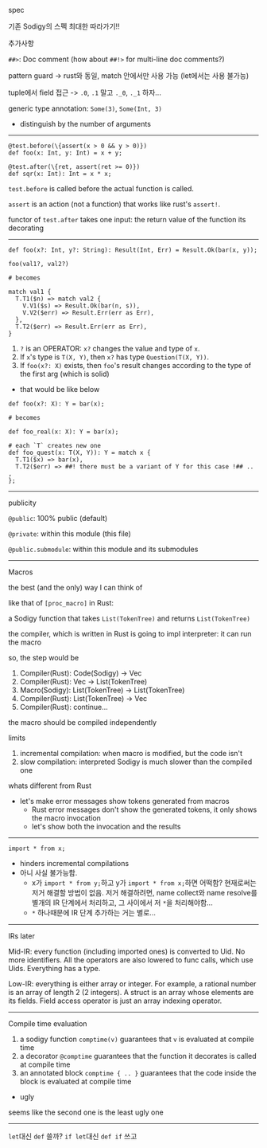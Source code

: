 spec

기존 Sodigy의 스펙 최대한 따라가기!!

추가사항

`##>`: Doc comment (how about `##!>` for multi-line doc comments?)

pattern guard -> rust와 동일, match 안에서만 사용 가능 (let에서는 사용 불가능)

tuple에서 field 접근 -> `.0`, `.1` 말고 `._0`, `._1` 하자...

generic type annotation: `Some(3)`, `Some(Int, 3)`
  - distinguish by the number of arguments

---

```
@test.before(\{assert(x > 0 && y > 0)})
def foo(x: Int, y: Int) = x + y;

@test.after(\{ret, assert(ret >= 0)})
def sqr(x: Int): Int = x * x;
```

`test.before` is called before the actual function is called.

`assert` is an action (not a function) that works like rust's `assert!`.

functor of `test.after` takes one input: the return value of the function its decorating

---

```
def foo(x?: Int, y?: String): Result(Int, Err) = Result.Ok(bar(x, y));
```

```
foo(val1?, val2?)

# becomes

match val1 {
  T.T1($n) => match val2 {
    V.V1($s) => Result.Ok(bar(n, s)),
    V.V2($err) => Result.Err(err as Err),
  },
  T.T2($err) => Result.Err(err as Err),
}
```

1. `?` is an OPERATOR: `x?` changes the value and type of `x`.
2. If `x`'s type is `T(X, Y)`, then `x?` has type `Question(T(X, Y))`.
3. If `foo(x?: X)` exists, then `foo`'s result changes according to the type of the first arg (which is solid)
  - that would be like below

```
def foo(x?: X): Y = bar(x);

# becomes

def foo_real(x: X): Y = bar(x);

# each `T` creates new one
def foo_quest(x: T(X, Y)): Y = match x {
  T.T1($x) => bar(x),
  T.T2($err) => ##! there must be a variant of Y for this case !## .. ,
};
```

---

publicity

`@public`: 100% public (default)

`@private`: within this module (this file)

`@public.submodule`: within this module and its submodules

---

Macros

the best (and the only) way I can think of

like that of `[proc_macro]` in Rust:

a Sodigy function that takes `List(TokenTree)` and returns `List(TokenTree)`

the compiler, which is written in Rust is going to impl interpreter: it can run the macro

so, the step would be

1. Compiler(Rust): Code(Sodigy) -> Vec<TokenTree>
2. Compiler(Rust): Vec<TokenTree> -> List(TokenTree)
3. Macro(Sodigy): List(TokenTree) -> List(TokenTree)
4. Compiler(Rust): List(TokenTree) -> Vec<TokenTree>
5. Compiler(Rust): continue...

the macro should be compiled independently

limits

1. incremental compilation: when macro is modified, but the code isn't
2. slow compilation: interpreted Sodigy is much slower than the compiled one

whats different from Rust

- let's make error messages show tokens generated from macros
  - Rust error messages don't show the generated tokens, it only shows the macro invocation
  - let's show both the invocation and the results

---

`import * from x;`

- hinders incremental compilations
- 아니 사실 불가능함.
  - x가 `import * from y;`하고 y가 `import * from x;`하면 어떡함? 현재로써는 저거 해결할 방법이 없음. 저거 해결하려면, name collect와 name resolve를 별개의 IR 단계에서 처리하고, 그 사이에서 저 `*`을 처리해야함...
  - `*` 하나때문에 IR 단계 추가하는 거는 별로...

---

IRs later

Mid-IR: every function (including imported ones) is converted to Uid. No more identifiers. All the operators are also lowered to func calls, which use Uids. Everything has a type.

Low-IR: everything is either array or integer. For example, a rational number is an array of length 2 (2 integers). A struct is an array whose elements are its fields. Field access operator is just an array indexing operator.

---

Compile time evaluation

1. a sodigy function `comptime(v)` guarantees that `v` is evaluated at compile time
2. a decorator `@comptime` guarantees that the function it decorates is called at compile time
3. an annotated block `comptime { .. }` guarantees that the code inside the block is evaluated at compile time
  - ugly

seems like the second one is the least ugly one

---

`let`대신 `def` 쓸까?
`if let`대신 `def if` 쓰고
